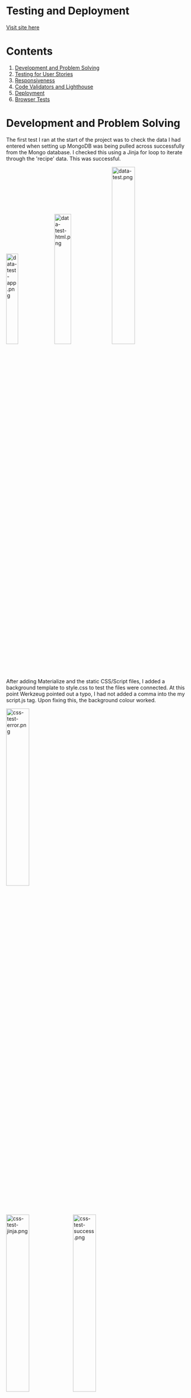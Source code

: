 # Testing and Deployment

[Visit site here]()

# Contents

1. [Development and Problem Solving](#development-and-Problem-Solving)
2. [Testing for User Stories](#Testing-for-User-Stories)
3. [Responsiveness](#Responsiveness)
4. [Code Validators and Lighthouse](#Code-Validators-and-Lighthouse)
5. [Deployment](#Deployment)
6. [Browser Tests](#Browser-Tests)

# Development and Problem Solving

The first test I ran at the start of the project was to check the data I had entered when setting up MongoDB was being pulled across successfully from the Mongo database. 
I checked this using a Jinja for loop to iterate through the 'recipe' data. This was successful. 

<img alt=data-test-app.png src="testing-images/data-test-app.png" width=25%>
<img alt=data-test-html.png src="testing-images/data-test-html.png" width=30%>
<img alt=data-test.png src="testing-images/data-test.png" width=35%>

After adding Materialize and the static CSS/Script files, I added a background template to style.css to test the files were connected. 
At this point Werkzeug pointed out a typo, I had not added a comma into the my script.js tag. Upon fixing this, the background colour worked. 

<img alt=css-test-error.png src="testing-images/css-test-error.png" width=35%>
<br>
<img alt=css-test-jinja.png src="testing-images/css-test-jinja.png" width=35%>
<img alt=css-test-success.png src="testing-images/css-test-success.png" width=35%>

I found adding the logo image file to the navbar challenging. As I had not used Flask to add images before, I tried to add the image using the html method. 
After researching, I realised the correct method was to include the image in the static file and use the 'url_for' Flask method to integrate images ontot the site.
The following tutorials helped with this: [Codemy - How to Use CSS Javascript and Images With Flask Static Files](https://www.youtube.com/watch?v=w54WLGm4OrE) and [Tech with Tim - Static Files (Custom CSS, Images & Javascript)](https://www.youtube.com/watch?v=tXpFERibRaU).

<img alt=logo-html.png src="testing-images/logo-html.png" width=50%>
<img alt=logo-broken.png src="testing-images/logo-broken.png" width=25%>
<br>
<img alt=logo-flask.png src="testing-images/logo-flask.png" width=50%>
<img alt=logo-success.png src="testing-images/logo-success.png" width=25%>

After creating the registration form I tried to test the functionality I built on app.py, pulling the data through to MongoDB. 
Werkzeug pointed out a mistake I made with a typo and formatting of my python code. I needed to remove the '.html' on the 'register' variable so the 'insert_one()' method worked properly.
I then realised I also needed to format the code by removing some unecessary indentation. After I fixed these bugs, I entered the data into the registration form and checked MongoDB to find that it had all succesfully pulled through!

<img alt=register-incorrect.png src="testing-images/register-incorrect.png" width=32%>
<img alt=register-correct.png src="testing-images/register-correct.png" width=30%>
<br>
<img alt=register-error.png src="testing-images/register-error.png" width=70%>
<br>
<img alt=register-form.png src="testing-images/register-form.png" width=25%>
<img alt=register-data-success.png src="testing-images/register-data-success.png" width=55%>

After completing the registration form, I duplicated it to create the Sign-in page. I removed all unecessary fields from the form, leaving the username and login. 
I add functionality for this page, including some defensive programming, checking for existing users and checking for incorrect username and/or password fields. 
I then tested all of the links for this, entered invalid user data and correct sign in data. All of these tests were successful.

<img alt=signin-functionality.png src="testing-images/signin-functionality.png" width=55%>
<br>
<img alt=signin-incorrect.png src="testing-images/signin-incorrect.png" width=35%>
<img alt=signin-success.png src="testing-images/signin-success.png" width=34%>

During my mid-way tutorial session with mentor, he suggested looking into Python docstrings to replace the 'title' comments I had been making for a more professional outcome. 
I revisited the reading in the Coding Institute module regarding Docstrings and started adding these to my code. 

<img alt=comments-to-docstring.png src="testing-images/comments-to-docstrings.png" width=45%>

After building all of the user authentication, I moved onto developing cards and forms. Throughout the development of these, I constantly referred to the Chrome Dev Tools to 
experiment with different styles, colour palettes and fonts. It also helped me to find the correct element tags and classes to style in my CSS file.
On the 'add.smoothie.hmtl' form I ran some tests on the design and found, that although I had included min/max character lengths on the input fields, this wasn't very easy to navigate as a user.
So I added some 'helper-text' spans to aid the user experience with their data entry. 

<img alt=design-1.png src="testing-images/design-1.png" width=70%>
<br>
<img alt=design-2.png src="testing-images/design-2.png" width=30%>
<img alt=design-3.png src="testing-images/design-3.png" width=30%>

I created the post functionality for the user to add their own recipes on the add_smoothies.html page and then tested this. This test revealed 3 bugs I needed to fix:
1. The image on the newly added recipe was a duplicate of the previous recipe image.
There was an easy solution to this that I had overlooked in early development. I realised I had left the original image in the code image source code on the get_recipes.html page (where I was using a placeholder image).
This caused the new image url to get blocked and MongoDB recieved it as null on the database. To correct this, I altered the image src to the correct jinja image request method. 
Then I changed the 'null' data on the Mongo database to the correct image url. Once refreshed, this worked fine. 
<img alt=bug-2.png src="testing-images/bug-2.png" width=30%>
<img alt=bug-1-fix.png src="testing-images/bug-1-fix.png" width=30%>
<br>
<img alt=bug-1-code-incorrect.png src="testing-images/bug-1-code-incorrect.png" width=60%>
<br>
<img alt=bug-1-code-correct.png src="testing-images/bug-1-code-correct.png" width=50%>
<br>
<img alt=bug-1-db.png src="testing-images/bug-1-db.png" width=60%>


2. The layout of the page did not load how expected or wanted.

3. The 'Materialize card tabs were not working properly.

## Issues in development

# Testing for User Stories

User Stories can be found in [The README.md UX](insert readme.md)

# Responsiveness

## Code Validators and Lighthouse

I used the code validators below and Lighthouse (Chrome Dev Tools):
- [Javascript Beautify Tools Validator](https://beautifytools.com/javascript-validator.php)
- [HTML W3 Validator](https://validator.w3.org/)
- [CSS W3 Validator](http://www.css-validator.org/)

## HTML Validator:

## CSS Validator:

## Javascript Validator:

## Lighthouse:

# Deployment 

I started the project by creating a repository in GitHub and used the Gitpod IDE to write the code. I deployed the app to Heroku early on in the production of the app. I 
There were no issues or problems during the heroku deployment process. 
To deploy the Nutri-smooth web application, I used Heroku. Here is a step-by-step account of the process. 
1. I started by creating a requirements.txt to list all of apps and dependencies required to run the site. 
2. In the Gitpod terminal I used the command 'echo web: python app.py > Procfile' to create a Procfile for Heroku to to read the app.py file.
3. I logged into Heroku and created a new app, calling it 'nutri-smooth' to match the GitHub repository and the title/logo of the site.
4. I then chose automatic deployment from my GitHub repository, specifying the 'nutri-smooth' repo-name.
5. Once found, I connected it to my app. 
6. Before enabling the automatic deployment, I entered the configuration variables (hidden from Heroku inside the env.py file). This included the IP address, port, the secret key (generated using randomkeygenerator.com) a link to MongoDB and the 'nutri_smooth' database. 
7. Before deploying the site, I went back to Gitpod and committed the Procfile and requirements.txt.
8. Going back to Heroku, I enabled the automatic deployment and deploy branch. Heroku then built the app and successfully deployed it.

## Bugs discovered after deployment

## 1. 
## 2. 

# Browser Tests

After deployment, I tested the site on Safari, Firefox and Microsoft Edge...